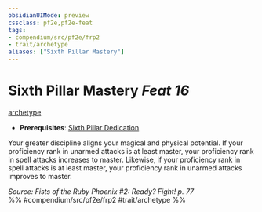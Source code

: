 ```yaml
---
obsidianUIMode: preview
cssclass: pf2e,pf2e-feat
tags:
- compendium/src/pf2e/frp2
- trait/archetype
aliases: ["Sixth Pillar Mastery"]
---
```

# Sixth Pillar Mastery  *Feat 16*  
[archetype](../../Rules/traits/archetype.md)  

- **Prerequisites**: [Sixth Pillar Dedication](sixth-pillar-dedication-frp2.md)

Your greater discipline aligns your magical and physical potential. If your proficiency rank in unarmed attacks is at least master, your proficiency rank in spell attacks increases to master. Likewise, if your proficiency rank in spell attacks is at least master, your proficiency rank in unarmed attacks improves to master.

*Source: Fists of the Ruby Phoenix #2: Ready? Fight! p. 77*  
%% #compendium/src/pf2e/frp2 #trait/archetype %%